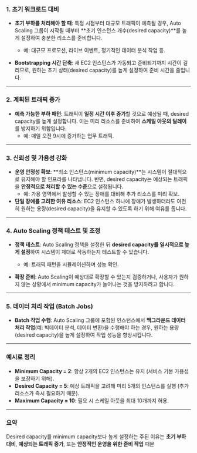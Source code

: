 ### 1. **초기 워크로드 대비**

- **초기 부하를 처리해야 할 때**: 특정 시점부터 대규모 트래픽이 예측될 경우, Auto Scaling 그룹이 시작될 때부터 **초기 인스턴스 개수(desired capacity)**를 높게 설정하여 충분한 리소스를 준비합니다.
    
    - 예: 대규모 프로모션, 라이브 이벤트, 정기적인 데이터 분석 작업 등.
- **Bootstrapping 시간 단축**: 새 EC2 인스턴스가 가동되고 준비되기까지 시간이 걸리므로, 원하는 초기 상태(desired capacity)를 높게 설정하여 준비 시간을 줄입니다.


---

### 2. **계획된 트래픽 증가**

- **예측 가능한 부하 패턴**: 트래픽이 **일정 시간 이후 증가**할 것으로 예상될 때, desired capacity를 높게 설정합니다. 이는 미리 리소스를 준비하여 **스케일 아웃의 딜레이**를 방지하기 위함입니다.
    - 예: 매일 오전 9시에 증가하는 업무 트래픽.

---

### 3. **신뢰성 및 가용성 강화**

- **운영 안정성 확보**: **최소 인스턴스(minimum capacity)**는 시스템이 절대적으로 유지해야 할 인프라를 나타냅니다. 반면, desired capacity는 예상되는 트래픽을 **안정적으로 처리할 수 있는 수준**으로 설정됩니다.
    - 예: 가용 영역에서 발생할 수 있는 장애를 대비해 추가 리소스를 미리 확보.
- **단일 장애를 고려한 여유 리소스**: EC2 인스턴스 하나에 장애가 발생하더라도 여전히 원하는 용량(desired capacity)을 유지할 수 있도록 하기 위해 여유를 둡니다.

---

### 4. **Auto Scaling 정책 테스트 및 조정**

- **정책 테스트**: Auto Scaling 정책을 설정한 뒤 **desired capacity를 일시적으로 높게 설정**하여 시스템이 제대로 작동하는지 테스트할 수 있습니다.
    
    - 예: 트래픽 패턴을 시뮬레이션하며 성능 확인.
- **확장 준비**: Auto Scaling이 예상대로 확장할 수 있는지 검증하거나, 사용자가 원하지 않는 상황에서 minimum capacity가 늘어나는 것을 방지하려고 합니다.
    

---

### 5. **데이터 처리 작업 (Batch Jobs)**

- **Batch 작업 수행**: Auto Scaling 그룹에 포함된 인스턴스에서 **백그라운드 데이터 처리 작업**(예: 빅데이터 분석, 데이터 변환)을 수행해야 하는 경우, 원하는 용량(desired capacity)을 높게 설정하여 작업 성능을 향상시킵니다.

---

### 예시로 정리

- **Minimum Capacity = 2**: 항상 2개의 EC2 인스턴스는 유지 (서비스 기본 가용성을 보장하기 위해).
- **Desired Capacity = 5**: 예상 트래픽을 고려해 미리 5개의 인스턴스를 실행 (추가 리소스가 즉시 필요하기 때문).
- **Maximum Capacity = 10**: 필요 시 스케일 아웃을 최대 10개까지 허용.

---

### 요약

Desired capacity를 minimum capacity보다 높게 설정하는 주된 이유는 
**초기 부하 대비**, **예상되는 트래픽 증가**, 또는 **안정적인 운영을 위한 준비 작업** 때문